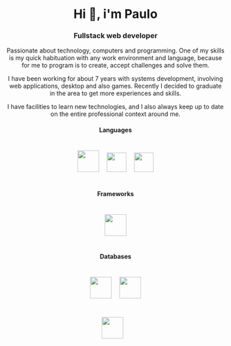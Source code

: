 <h1 align='center'>
  Hi 👋, i'm Paulo
</h1>
<h3 align='center'>
  Fullstack web developer
</h3>
<p align='center'>
   Passionate about technology, computers and programming. One of my skills is my quick habituation with any work environment and language, because for me to program is to create, accept challenges and solve them. 
</p>
<p align='center'>
  I have been working for about 7 years with systems development, involving web applications, desktop and also games. Recently I decided to graduate in the area to get more experiences and skills.
</p>
<p align='center'>
  I have facilities to learn new technologies, and I also always keep up to date on the entire professional context around me.
</p>
<h4 align='center'>
  Languages
</h4>
<div align='center' style='padding: 20'>
  <img src='https://cdn.svgporn.com/logos/java.svg' width=50 height=50/>
  <img src='' width=10 height=1/>
  <img src='https://cdn.svgporn.com/logos/ruby.svg' width=45 height=45/>
  <img src='' width=10 height=1/>
  <img src='https://cdn.svgporn.com/logos/javascript.svg' width=45 height=45/>  
</div>
<h4 align='center'>
  Frameworks
</h4>
<div align='center' style='padding: 20'>
  <img src='https://cdn.svgporn.com/logos/rails.svg' width=50 height=50/>  
</div>
<h4 align='center'>
  Databases
</h4>
<div align='center' style='padding: 20'>
  <img src='https://cdn.svgporn.com/logos/mongodb.svg' width=50 height=50/>  
  <img src='' width=10 height=1/>
  <img src='https://cdn.svgporn.com/logos/mysql.svg' width=50 height=50/>    
</div>



<div align='center' style='padding: 20'>
  <img src='' width=50 height=50/>
  <img src='' width=10 height=1/>
</div>

<!--
**henrique-dev/henrique-dev** is a ✨ _special_ ✨ repository because its `README.md` (this file) appears on your GitHub profile.

Here are some ideas to get you started:

- 🔭 I’m currently working on ...
- 🌱 I’m currently learning ...
- 👯 I’m looking to collaborate on ...
- 🤔 I’m looking for help with ...
- 💬 Ask me about ...
- 📫 How to reach me: ...
- 😄 Pronouns: ...
- ⚡ Fun fact: ...
-->
